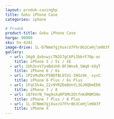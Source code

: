 ```yaml
---
layout: produk-casinghp
title: Goku iPhone Case
categories: iphone

# Produk
product-title: Goku iPhone Case
harga: 90000
sku: hn-4241
image-drive: 1L-D7Nmm7gjXuxcU7Fhr8b3CeHjlm983f
gallery:
  - url: 1Kg9_QxbswjcTN2G7gC6Pi2bbrF70p-ec
    title: iPhone 5 / 5s / SE
  - url: 1Uh3vvV7yeBdsh8-8FJWnv6_SWq0-kOyT
    title: iPhone 6 / 6s
  - url: 1PZvMuRkcP5NDTBLOlU1-IHOz9k_-syvC
    title: iPhone 6 Plus / 6s Plus
  - url: 1FqC5k4o_22v9YRZDe8UnYL3GJ0QDmED6
    title: iPhone 7 / 8
  - url: 1Q7kVrN_fmg9sXuRP5Mn2OtfnKdM8M30n
    title: iPhone 7 Plus / 8 Plus
  - url: 1L-D7Nmm7gjXuxcU7Fhr8b3CeHjlm983f
    title: iPhone X
---
```

